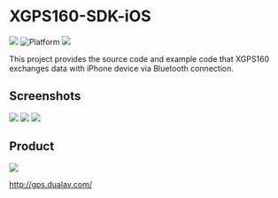 # XGPS160-SDK-iOS

![](https://img.shields.io/badge/language-objectiveC-orange.svg?style=flat)
![Platform](https://img.shields.io/cocoapods/p/LFAlertController.svg?style=flat)
![](https://img.shields.io/badge/version-1.5.2-blue.svg?style=flat)

This project provides the source code and example code that XGPS160 exchanges data with iPhone device via Bluetooth connection.

## Screenshots
![](https://dl.dropboxusercontent.com/s/ipdua497mhr5wtk/IMG_1555.PNG) ![](https://dl.dropboxusercontent.com/s/isvjqg2s0djnw7v/IMG_1554.PNG) ![](https://dl.dropboxusercontent.com/s/rvqd2evm1j0aw78/IMG_1553.PNG)


## Product
![](http://gps.dualav.com/wp-content/uploads/xgps160_HeaderImage.jpg)


http://gps.dualav.com/
